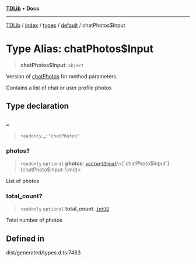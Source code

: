 [**TDLib**](../../../../../../README.md) • **Docs**

***

[TDLib](../../../../../../modules.md) / [index](../../../../../README.md) / [types](../../../README.md) / [default](../README.md) / chatPhotos$Input

# Type Alias: chatPhotos$Input

> **chatPhotos$Input**: `object`

Version of [chatPhotos](chatPhotos-1.md) for method parameters.

Contains a list of chat or user profile photos

## Type declaration

### \_

> `readonly` **\_**: `"chatPhotos"`

### photos?

> `readonly` `optional` **photos**: [`vector$Input`](vector$Input.md)\<[`chatPhoto$Input`](chatPhoto$Input-1.md)\>

List of photos

### total\_count?

> `readonly` `optional` **total\_count**: [`int32`](int32-1.md)

Total number of photos

## Defined in

dist/generated/types.d.ts:7463
